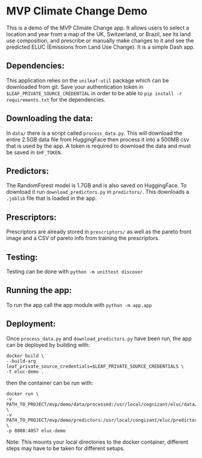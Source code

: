# MVP Climate Change Demo

This is a demo of the MVP Climate Change app. It allows users to select a location and year from a map of the UK, Switzerland, or Brazil, see its land use composition, and prescribe or manually make changes to it and see the predicted ELUC (Emissions from Land Use Change). It is a simple Dash app.

## Dependencies:

This application relies on the ``unileaf-util`` package which can be downloaded from git. Save your authentication token in ``$LEAF_PRIVATE_SOURCE_CREDENTIAL`` in order to be able to ``pip install -r requirements.txt`` for the dependencies.

## Downloading the data:

In ``data/`` there is a script called ``process_data.py``. This will download the entire 2.5GB data file from HuggingFace then process it into a 500MB csv that is used by the app. A token is required to download the data and must be saved in ``$HF_TOKEN``.

## Predictors:

The RandomForest model is 1.7GB and is also saved on HuggingFace. To download it run ``download_predictors.py`` in ``predictors/``. This downloads a ``.joblib`` file that is loaded in the app.

## Prescriptors:

Prescriptors are already stored in `prescriptors/` as well as the pareto front image and a CSV of pareto info from training the prescriptors.

## Testing:

Testing can be done with ``python -m unittest discover``

## Running the app:

To run the app call the app module with ``python -m app.app``

## Deployment:

Once ``process_data.py`` and ``download_predictors.py`` have been run, the app can be deployed by building with:
```
docker build \
--build-arg leaf_private_source_credentials=$LEAF_PRIVATE_SOURCE_CREDENTIALS \
-t eluc-demo .
```
then the container can be run with:
```
docker run \
-v PATH_TO_PROJECT/mvp/demo/data/processed:/usr/local/cognizant/eluc/data/processed:ro \
-v PATH_TO_PROJECT/mvp/demo/predictors:/usr/local/congizant/eluc/predictors:ro \
-p 8080:4057 eluc-demo
```
Note: This mounts your local directories to the docker container, different steps may have to be taken for different setups.